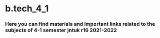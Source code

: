 # b.tech_4_1

### Here you can find materials and important links related to the subjects of 4-1 semester jntuk r16 2021-2022
